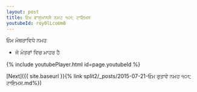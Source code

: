 ```yaml
---
layout: post
title: ਓਮ ਵਾਸੁਮਾਨਸੇ ਨਮਹ ੧੦੮ ਟਾਇਮਸ
youtubeId: roy0lLcoUm8
---
```

 
 
 ਓਮ ਮੰਥਰਾਵਿਧੇ ਨਮਹ  
 
 -  ਜੋ ਮੰਤਰਾਂ ਵਿਚ ਮਾਹਰ ਹੈ 
 
  
 
  
 
 
 
 
 
 


{% include youtubePlayer.html id=page.youtubeId %}
 
[Next]({{ site.baseurl }}{% link  split2/_posts/2015-07-21-ਓਮ ਰੁਤਾਵੇ ਨਮਹ ੧੦੮ ਟਾਇਮਸ.md%})
 
